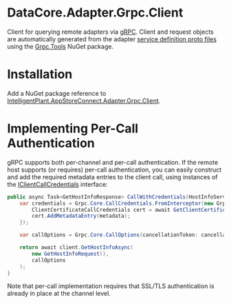 ﻿# DataCore.Adapter.Grpc.Client

Client for querying remote adapters via [gRPC](https://grpc.io). Client and request objects are automatically generated from the adapter [service definition proto files](../Protos) using the [Grpc.Tools](https://www.nuget.org/packages/Grpc.Tools) NuGet package.


# Installation

Add a NuGet package reference to [IntelligentPlant.AppStoreConnect.Adapter.Grpc.Client](https://www.nuget.org/packages/IntelligentPlant.AppStoreConnect.Adapter.Grpc.Client).


# Implementing Per-Call Authentication

gRPC supports both per-channel and per-call authentication. If the remote host supports (or requires) per-call authentication, you can easily construct and add the required metadata entries to the client call, using instances of the [IClientCallCredentials](./Authentication/IClientCallCredentials.cs) interface:

```csharp
public async Task<GetHostInfoResponse> CallWithCredentials(HostInfoService.HostInfoServiceClient client, CancellationToken cancellationToken) {
    var credentials = Grpc.Core.CallCredentials.FromInterceptor(new Grpc.Core.AsyncAuthInterceptor(async (authContext, metadata) => {
        ClientCertificateCallCredentials cert = await GetClientCertificateCredentials();
        cert.AddMetadataEntry(metadata);
    });

    var callOptions = Grpc.Core.CallOptions(cancellationToken: cancellationToken, credentials: credentials)

    return await client.GetHostInfoAsync(
        new GetHostInfoRequest(),
        callOptions
    );
}
```

Note that per-call implementation requires that SSL/TLS authentication is already in place at the channel level.